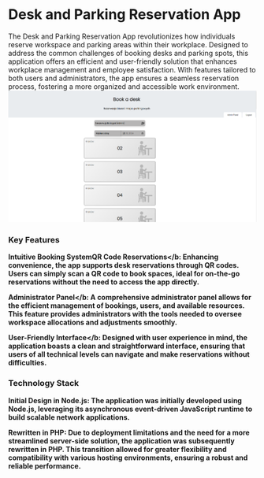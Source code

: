 <h1>Desk and Parking Reservation App</h1>
The Desk and Parking Reservation App revolutionizes how individuals reserve workspace and parking areas within their workplace. Designed to address the common challenges of booking desks and parking spots, this application offers an efficient and user-friendly solution that enhances workplace management and employee satisfaction. With features tailored to both users and administrators, the app ensures a seamless reservation process, fostering a more organized and accessible work environment.

<img src="deskbookingapp.png">

<h3>Key Features</h3>
<b>Intuitive Booking System</b: Users can effortlessly reserve their preferred desk spaces and parking spots through a simple and intuitive interface, making the process quick and hassle-free.

<b>QR Code Reservations</b: Enhancing convenience, the app supports desk reservations through QR codes. Users can simply scan a QR code to book spaces, ideal for on-the-go reservations without the need to access the app directly.

<b>Administrator Panel</b: A comprehensive administrator panel allows for the efficient management of bookings, users, and available resources. This feature provides administrators with the tools needed to oversee workspace allocations and adjustments smoothly.

<b>User-Friendly Interface</b: Designed with user experience in mind, the application boasts a clean and straightforward interface, ensuring that users of all technical levels can navigate and make reservations without difficulties.

<h3>Technology Stack</h3>
<b>Initial Design in Node.js</b>: The application was initially developed using Node.js, leveraging its asynchronous event-driven JavaScript runtime to build scalable network applications.

<b>Rewritten in PHP</b>: Due to deployment limitations and the need for a more streamlined server-side solution, the application was subsequently rewritten in PHP. This transition allowed for greater flexibility and compatibility with various hosting environments, ensuring a robust and reliable performance.
